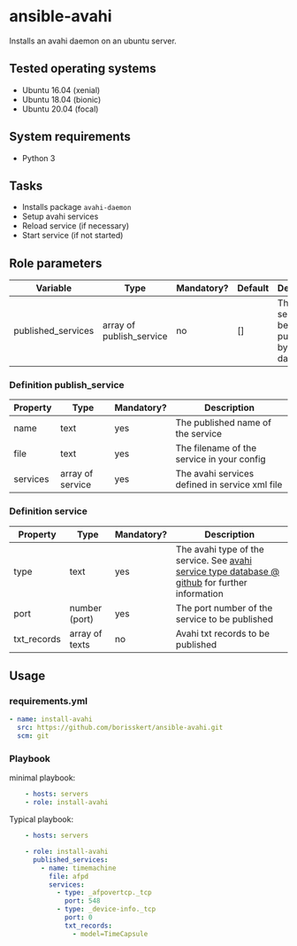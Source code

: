 # ansible-avahi

Installs an avahi daemon on an ubuntu server.

## Tested operating systems

* Ubuntu 16.04 (xenial)
* Ubuntu 18.04 (bionic)
* Ubuntu 20.04 (focal)

## System requirements

* Python 3

## Tasks

* Installs package `avahi-daemon`
* Setup avahi services
* Reload service (if necessary)
* Start service (if not started)

## Role parameters

| Variable           | Type                     | Mandatory? | Default        | Description           |
|--------------------|--------------------------|------------|----------------|-----------------------|
| published_services | array of publish_service | no         | []             | The services to be published by avahi daemon |

### Definition publish_service

| Property      | Type             | Mandatory? | Description           |
|---------------|------------------|------------|-----------------------|
| name          | text             | yes        | The published name of the service |
| file          | text             | yes        | The filename of the service in your config |
| services      | array of service | yes        | The avahi services defined in service xml file |

### Definition service

| Property      | Type             | Mandatory? | Description           |
|---------------|------------------|------------|-----------------------|
| type          | text             | yes        | The avahi type of the service. See [avahi service type database @ github](https://github.com/lathiat/avahi/blob/master/service-type-database/service-types) for further information |
| port          | number (port)    | yes        | The port number of the service to be published |
| txt_records   | array of texts   | no         | Avahi txt records to be published |

## Usage

### requirements.yml

```yaml
- name: install-avahi
  src: https://github.com/borisskert/ansible-avahi.git
  scm: git
```

### Playbook

minimal playbook:

```yaml
    - hosts: servers
    - role: install-avahi
```

Typical playbook:

```yaml
    - hosts: servers

    - role: install-avahi
      published_services:
        - name: timemachine
          file: afpd
          services:
            - type: _afpovertcp._tcp
              port: 548
            - type: _device-info._tcp
              port: 0
              txt_records:
                - model=TimeCapsule
```
